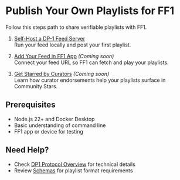# Publish Your Own Playlists for FF1

Follow this steps path to share verifiable playlists with FF1.

1. [Self-Host a DP-1 Feed Server](./1_self-hosted-feed.md)  
   Run your feed locally and post your first playlist.

2. [Add Your Feed in FF1 App](./2_add-feed-in-app.md) *(Coming soon)*  
   Connect your feed URL so FF1 can fetch and play your playlists.

3. [Get Starred by Curators](./3_curator-stars-playlist.md) *(Coming soon)*  
   Learn how curator endorsements help your playlists surface in Community Stars.

## Prerequisites

- Node.js 22+ and Docker Desktop
- Basic understanding of command line
- FF1 app or device for testing

## Need Help?

- Check [DP1 Protocol Overview](../overview.md) for technical details
- Review [Schemas](../schemas.md) for playlist format requirements